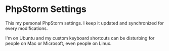 # PhpStorm Settings

This my personal PhpStorm settings. I keep it updated and synchronized for every modifications.

I'm on Ubuntu and my custom keyboard shortcuts can be disturbing for people on Mac or Microsoft, even people on Linux.
